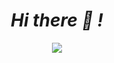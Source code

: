 <h1 align='center'><i>Hi there 👋 !</i></h1>

<div align="center">
<img src=https://fiverr-res.cloudinary.com/images/t_main1,q_auto,f_auto,q_auto,f_auto/gigs/139342650/original/d6f207059618517eadd7347980331a5b02b7a306/be-your-software-engineer-or-software-developer-and-web-application-developer.jpg>
</div>
